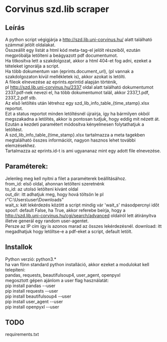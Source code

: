# Corvinus szd.lib scraper  

## Leírás
A python script végigjárja a http://szd.lib.uni-corvinus.hu/ alatt található számmal jelölt oldalakat.   
Összeállít egy listát a html kód meta-tag-el jelölt részeiből, ezután megpróbálja letölteni a beágyazott pdf documentumot.  
Ha titkosítva lett a szakdolgozat, akkor a html 404-et fog adni, ezeket a tételeket ignorálja a script.  
Ha több dokumentum van (eprints.document_url), (pl vannak a szakdolgozaton kívül mellékletek is), akkor azokat is letölti.  
A fileok elnevezése az eprints.eprintid alapján történik,  
pl http://szd.lib.uni-corvinus.hu/2337 oldal alatt található dokumentumot 2337.pdf-nek nevezi el, ha több dokumentumot talál, akkor 2337_1.pdf, 2337_2.pdf stb.  
Az első letöltés után létrehoz egy szd_lib_info_table_{time_stamp}.xlsx reportot.  
Ezt a status reportot minden letöltésnél újraírja, így ha bármilyen okból megszakadna a letöltés, akkor is pontosan tudjuk, hogy eddig mit nézett át.  
Ezután a kezdeti paramétert módosítva kényelmesen folytathatjuk a letöltést.  
A szd_lib_info_table_{time_stamp}.xlsx tartalmazza a meta tagekben megtalálható összes információt, nagyon hasznos lehet további elemzésekhez.  
Tartalmazza az eprints.id-t is ami ugyananaz mint egy adott file elnevezése.  

## Paraméterek:  
Jelenleg meg kell nyitni a filet a paraméterek beállításához.   
    from_id: első oldal, ahonnan letölteni szeretnénk  
    to_id:  az utolsó letölteni kívánt oldal  
    out_dir: itt adhatjuk meg, hogy hová töltsön le pl r"C:\Users\user\Downloads"  
    wait_s: két lekérdezés között a script mindig vár 'wait_s' másodpercnyi időt  
    spoof: default False, ha True, akkor referebe beírja, hogy a http://szd.lib.uni-corvinus.hu/cgi/search/advanced oldalról lett átirányítva illetve generál egy random user-agentet.   
    Persze az IP cím így is azonos marad az összes lekérdezésnél.
    download: itt megadhatjuk hogy letöltse-e a pdf-eket a script, default letölt.  

## Installok  
Python verzió: python3.*  
ha van fönn standard python installáció, akkor ezeket a modulokat kell telepíteni:  
pandas, requests, beautifulsoup4, user_agent, openpyxl  
megosztott gépen ajánlom a user flag használatát:  
    pip install pandas --user  
    pip install requests --user  
    pip install beautifulsoup4 --user  
    pip install user_agent --user  
    pip install openpyxl --user  
    
## TODO
requirements.txt